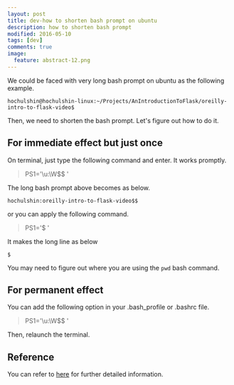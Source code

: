 ```yaml
---
layout: post
title: dev-how to shorten bash prompt on ubuntu
description: how to shorten bash prompt
modified: 2016-05-10
tags: [dev]
comments: true
image:
  feature: abstract-12.png
---
```

We could be faced with very long bash prompt on ubuntu as the following example.

```
hochulshin@hochulshin-linux:~/Projects/AnIntroductionToFlask/oreilly-intro-to-flask-video$ 
```

Then, we need to shorten the bash prompt. Let's figure out how to do it.


## For immediate effect but just once

On terminal, just type the following command and enter. It works promptly.

> PS1='\u:\W\$$ '

The long bash prompt above becomes as below.

```
hochulshin:oreilly-intro-to-flask-video$$ 
```

or you can apply the following command.

> PS1='$ '

It makes the long line as below

```
$
```

You may need to figure out where you are using the `pwd` bash command.

## For permanent effect

You can add the following option in your .bash_profile or .bashrc file.

> PS1='\u:\W\$$ '

Then, relaunch the terminal.

## Reference

You can refer to [here](http://www.linuxselfhelp.com/howtos/Bash-Prompt/Bash-Prompt-HOWTO-2.html) for further detailed information.

